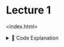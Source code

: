# Lecture 1 

<index.html>
<details> <summary>📌 Code Explanation </summary>
This file starts with <!DOCTYPE html>, which tells the browser to use HTML5 for rendering. The <html> tag wraps the entire document and sets the language to English using lang="en".

Inside the <head> section:

<meta charset="UTF-8"> defines the character encoding, allowing special characters and symbols to be displayed correctly.

<meta name="viewport" content="width=device-width, initial-scale=1.0"> ensures the page looks good on mobile by setting width and scale.

<title> sets the title that appears in the browser tab.

<script src="./script.js"> links an external JavaScript file. This script runs when the page loads and adds interactive functionality.

In the <body>, two <h1> headings say “Let’s learn JavaScript”. These appear in large font on the web page. The duplicate heading can be removed if only one is needed.

</details>

